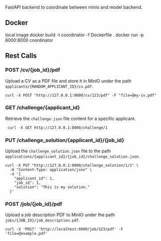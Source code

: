 FastAPI backend to coordinate between minio and model backend.

## Docker

local image
docker build -t coordinator -f Dockerfile .
docker run -p 8000:8000 coordinator

## Rest Calls

### POST /cv/{job_id}/pdf

Upload a CV as a PDF file and store it in MinIO under the path `applicants/{RANDOM_APPLICANT_ID}/cv.pdf`.

```shell
curl -X POST "http://127.0.0.1:8000/cv/123/pdf" -F "file=@my-cv.pdf"
```

### GET /challenge/{applicant_id}

Retrieve the `challenge.json` file content for a specific applicant.

```shell
 curl -X GET http://127.0.0.1:8000/challenge/1
```

### PUT /challenge_solution/{applicant_id}/{job_id}

Upload the `challenge_solution.json` file to the path `applications/{applicant_id}/{job_id}/challenge_solution.json`.

```shell
curl -X PUT "http://127.0.0.1:8000/challenge_solution/1/1" \
  -H "Content-Type: application/json" \
  -d '{
    "applicant_id": 1,
    "job_id": 1,
    "solution": "This is my solution."
  }'
```

### POST /job/{job_id}/pdf

Upload a job description PDF to MinIO under the path `jobs/{JOB_ID}/job_description.pdf`.

```shell
curl -X 'POST' 'http://localhost:8000/job/123/pdf' -F 'file=@example.pdf'
```